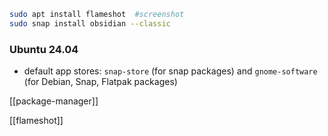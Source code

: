 
```bash
sudo apt install flameshot  #screenshot
sudo snap install obsidian --classic
```

### Ubuntu 24.04
- default app stores: `snap-store` (for snap packages) and `gnome-software` (for Debian, Snap, Flatpak packages)



[[package-manager]]

[[flameshot]]
